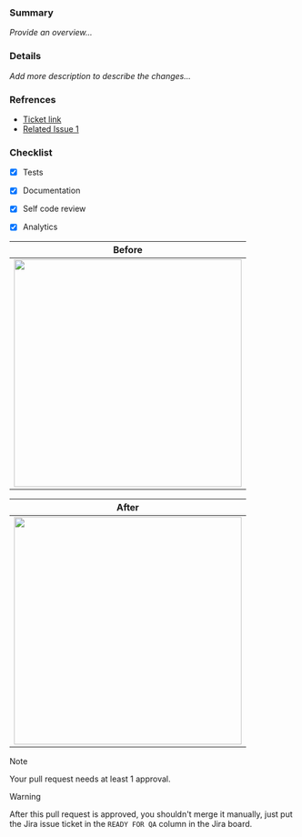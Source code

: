 ### Summary
_Provide an overview..._


### Details
_Add more description to describe the changes..._


### Refrences
- [Ticket link](https://www.google.com)
- [Related Issue 1](https://www.google.com)


### Checklist
- [x] Tests
- [x] Documentation
- [x] Self code review
- [x] Analytics


Before                   |
:-------------------------:|
<img width="400" src="https://myoctocat.com/assets/images/base-octocat.svg">  |


After                   |
:-------------------------:|
<img width="400" src="https://myoctocat.com/assets/images/base-octocat.svg">  |


> [!NOTE]
> Your pull request needs at least 1 approval.

> [!WARNING]
> After this pull request is approved, you shouldn't merge it manually, just put the Jira issue ticket in the `READY FOR QA` column in the Jira board.
